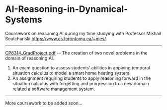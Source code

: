 # AI-Reasoning-in-Dynamical-Systems
Coursework on reasoning AI during my time studying with Professor Mikhail Soutchanski https://www.cs.torontomu.ca/~mes/

---

[CP8314_GradProject.pdf](CP8314_GradProject.pdf) -- The creation of two novel problems in the domain of reasoning AI.
1. An exam question to assess students’ abilities in applying temporal situation calculus to model a smart home heating system.
2. An assignment requiring students to apply reasoning forward in the situation calculus with forgetting and progression to a new domain related a software management system.

---

More coursework to be added soon...
